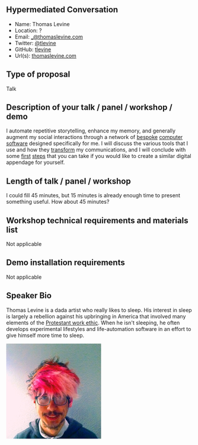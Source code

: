 ## Hypermediated Conversation

- Name: Thomas Levine
- Location: ?
- Email: _@thomaslevine.com
- Twitter: [@tlevine](https://twitter.com/thomaslevine)
- GitHub: [tlevine](https://github.com/tlevine)
- Url(s): [thomaslevine.com](https://thomaslevine.com)

## Type of proposal

Talk
<!-- What's the difference between the different types? -->

## Description of your talk / panel / workshop / demo

I automate repetitive storytelling, enhance my memory, and generally 
augment my social interactions through a network of
[bespoke](https://thomaslevine.com/!/computers/)
[computer](https://thomaslevine.com/!/whom-to-email/)
[software](https://github.com/tlevine/dadaportal)
designed specifically for me.
I will discuss the various tools that I use and how they
[transform](https://thomaslevine.com/!/hypermediated-conversation/)
my communications, and I will conclude with some
[first](https://thomaslevine.com/!/making-your-personal-website/)
[steps](https://thomaslevine.com/!/tom-computer-school/#firstday)
that you can take if you would like to create a similar digital appendage for yourself.

## Length of talk / panel / workshop

I could fill 45 minutes, but 15 minutes is already enough time to present something useful.
How about 45 minutes?

## Workshop technical requirements and materials list

Not applicable

## Demo installation requirements

Not applicable

## Speaker Bio

Thomas Levine is a dada artist who really likes to sleep.
His interest in sleep is largely a rebellion against his upbringing in America
that involved many elements of the
[Protestant work ethic](https://en.wikipedia.org/wiki/Protestant_work_ethic).
When he isn't sleeping, he often develops experimental lifestyles and
life-automation software in an effort to give himself more time to sleep.

![thomas-levine-small.jpg](thomas-levine-small.jpg)
